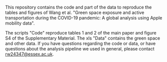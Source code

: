 This repository contains the code and part of the data to reproduce the tables and figures of Wang et al. "Green space exposure and active transportation during the COVID-19 pandemic: A global analysis using Apple mobility data".

The scripts "Code" reproduce tables 1 and 2 of the main paper and figure S4 of the Supplementary Material.
The xls "Data" contains the green space and other data.
If you have questions regarding the code or data, or have questions about the analysis pipeline we used in general, please contact rw24347@essex.ac.uk.
